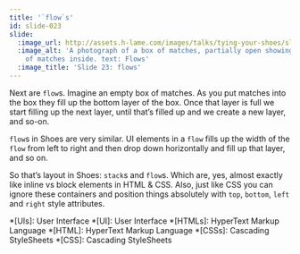 ```yaml
---
title: '`flow`s'
id: slide-023
slide:
  :image_url: http://assets.h-lame.com/images/talks/tying-your-shoes/slides/023.jpg
  :image_alt: 'A photograph of a box of matches, partially open showing the layers
    of matches inside. text: Flows'
  :image_title: 'Slide 23: flows'
---
```

Next are `flow`s.  Imagine an empty box of matches.  As you put matches into the box they fill up the bottom layer of the box. Once that layer is full we start filling up the next layer, until that’s filled up and we create a new layer, and so-on.

`flow`s in Shoes are very similar.  UI elements in a `flow` fills up the width of the `flow` from left to right and then drop down horizontally and fill up that layer, and so on.

So that’s layout in Shoes: `stack`s and `flow`s.  Which are, yes, almost exactly like inline vs block elements in HTML &amp; CSS.  Also, just like CSS you can ignore these containers and position things absolutely with `top`, `bottom`, `left` and `right` style attributes.


*[UIs]: User Interface
*[UI]: User Interface
*[HTMLs]: HyperText Markup Language
*[HTML]: HyperText Markup Language
*[CSSs]: Cascading StyleSheets
*[CSS]: Cascading StyleSheets
